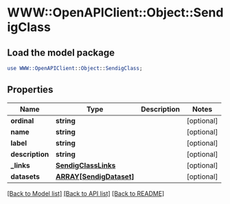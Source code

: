 # WWW::OpenAPIClient::Object::SendigClass

## Load the model package
```perl
use WWW::OpenAPIClient::Object::SendigClass;
```

## Properties
Name | Type | Description | Notes
------------ | ------------- | ------------- | -------------
**ordinal** | **string** |  | [optional] 
**name** | **string** |  | [optional] 
**label** | **string** |  | [optional] 
**description** | **string** |  | [optional] 
**_links** | [**SendigClassLinks**](SendigClassLinks.md) |  | [optional] 
**datasets** | [**ARRAY[SendigDataset]**](SendigDataset.md) |  | [optional] 

[[Back to Model list]](../README.md#documentation-for-models) [[Back to API list]](../README.md#documentation-for-api-endpoints) [[Back to README]](../README.md)


